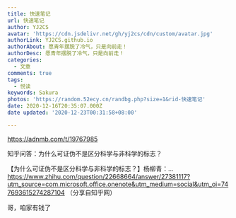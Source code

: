 ```yaml
---
title: 快速笔记
url: 快速笔记
author: YJ2CS
avatar: 'https://cdn.jsdelivr.net/gh/yj2cs/cdn/custom/avatar.jpg'
authorLink: YJ2CS.github.io
authorAbout: 愿青年摆脱了冷气，只是向前走！
authorDesc: 愿青年摆脱了冷气，只是向前走！
categories:
  - 文章
comments: true
tags:
  - 悦读
keywords: Sakura
photos: 'https://random.52ecy.cn/randbg.php?size=1&rid-快速笔记'
date: 2020-12-16T20:35:07.000Z
date updated: '2020-12-23T00:31:58+08:00'

---
```


<https://adnmb.com/t/19767985>

知乎问答：为什么可证伪不是区分科学与非科学的标志？

【为什么可证伪不是区分科学与非科学的标志？】杨柳青：… <https://www.zhihu.com/question/22668664/answer/27381117?utm_source=com.microsoft.office.onenote&utm_medium=social&utm_oi=747693615274287104> （分享自知乎网）

哥，咱家有钱了

